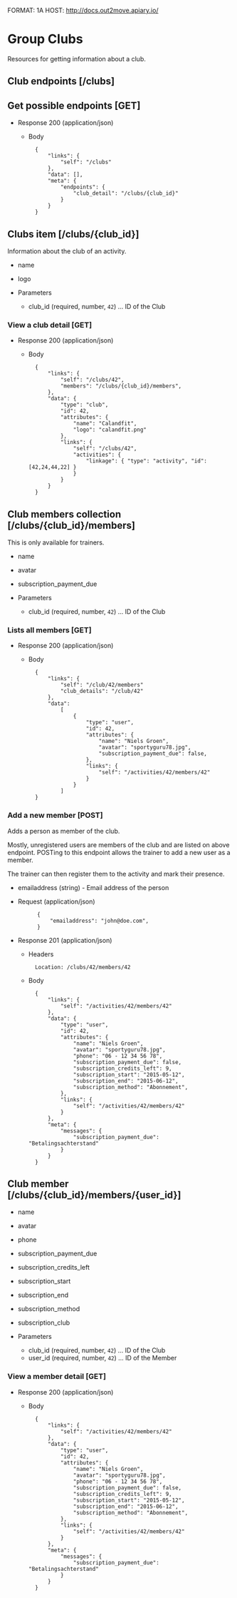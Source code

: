 FORMAT: 1A
HOST: http://docs.out2move.apiary.io/

# Group Clubs

Resources for getting information about a club.

## Club endpoints [/clubs]

## Get possible endpoints [GET]

+ Response 200 (application/json)

    + Body

            {
                "links": {
                    "self": "/clubs"
                },
                "data": [],
                "meta": {
                    "endpoints": {
                        "club_detail": "/clubs/{club_id}"
                    }
                }
            }

## Clubs item [/clubs/{club_id}]

Information about the club of an activity.

+ name
+ logo

+ Parameters
    + club_id (required, number, `42`) ... ID of the Club

### View a club detail [GET]

+ Response 200 (application/json)

    + Body

            {
                "links": {
                    "self": "/clubs/42",
                    "members": "/clubs/{club_id}/members",
                },
                "data": {
                    "type": "club",
                    "id": 42,
                    "attributes": {
                        "name": "Calandfit",
                        "logo": "calandfit.png"
                    },
                    "links": {
                        "self": "/clubs/42",
                        "activities": {
                            "linkage": { "type": "activity", "id": [42,24,44,22] }
                        }
                    }
                }
            }

## Club members collection [/clubs/{club_id}/members]

This is only available for trainers.

+ name
+ avatar
+ subscription_payment_due

+ Parameters
    + club_id (required, number, `42`) ... ID of the Club

### Lists all members [GET]

+ Response 200 (application/json)

    + Body

            {
                "links": {
                    "self": "/club/42/members"
                    "club_details": "/club/42"
                },
                "data":
                    [
                        {
                            "type": "user",
                            "id": 42,
                            "attributes": {
                                "name": "Niels Groen",
                                "avatar": "sportyguru78.jpg",
                                "subscription_payment_due": false,
                            },
                            "links": {
                                "self": "/activities/42/members/42"
                            }
                        }
                    ]
            }

### Add a new member [POST]

Adds a person as member of the club.

Mostly, unregistered users are members of the club and are listed on above endpoint.
POSTing to this endpoint allows the trainer to add a new user as a member.

The trainer can then register them to the activity and mark their presence.

+ emailaddress (string) - Email address of the person

+ Request (application/json)

            {
                "emailaddress": "john@doe.com",
            }

+ Response 201 (application/json)

    + Headers

            Location: /clubs/42/members/42

    + Body

            {
                "links": {
                    "self": "/activities/42/members/42"
                },
                "data": {
                    "type": "user",
                    "id": 42,
                    "attributes": {
                        "name": "Niels Groen",
                        "avatar": "sportyguru78.jpg",
                        "phone": "06 - 12 34 56 78",
                        "subscription_payment_due": false,
                        "subscription_credits_left": 9,
                        "subscription_start": "2015-05-12",
                        "subscription_end": "2015-06-12",
                        "subscription_method": "Abonnement",
                    },
                    "links": {
                        "self": "/activities/42/members/42"
                    }
                },
                "meta": {
                    "messages": {
                        "subscription_payment_due": "Betalingsachterstand"
                    }
                }
            }

## Club member [/clubs/{club_id}/members/{user_id}]

+ name
+ avatar
+ phone
+ subscription_payment_due
+ subscription_credits_left
+ subscription_start
+ subscription_end
+ subscription_method
+ subscription_club

+ Parameters
    + club_id (required, number, `42`) ... ID of the Club
    + user_id (required, number, `42`) ... ID of the Member

### View a member detail [GET]

+ Response 200 (application/json)

    + Body

            {
                "links": {
                    "self": "/activities/42/members/42"
                },
                "data": {
                    "type": "user",
                    "id": 42,
                    "attributes": {
                        "name": "Niels Groen",
                        "avatar": "sportyguru78.jpg",
                        "phone": "06 - 12 34 56 78",
                        "subscription_payment_due": false,
                        "subscription_credits_left": 9,
                        "subscription_start": "2015-05-12",
                        "subscription_end": "2015-06-12",
                        "subscription_method": "Abonnement",
                    },
                    "links": {
                        "self": "/activities/42/members/42"
                    }
                },
                "meta": {
                    "messages": {
                        "subscription_payment_due": "Betalingsachterstand"
                    }
                }
            }
